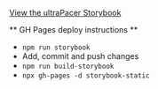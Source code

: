 [View the ultraPacer Storybook](https://kawilliams8.github.io/vue3-storybook-demo/)

** GH Pages deploy instructions **

- `npm run storybook`
- Add, commit and push changes
- `npm run build-storybook`
- `npx gh-pages -d storybook-static`
